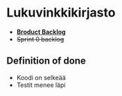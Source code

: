 # Lukuvinkkikirjasto

- **[Broduct Backlog](https://docs.google.com/spreadsheets/d/1X-Dka5l4AGH5qX0RWS0PIBxflUSbwlH-rtMBb4RWIM4/edit#gid=1)**
- ~~Sprint 0 backlog~~

<TODO info="lisätään sprint backlogille linkki">

## Definition of done
- Koodi on selkeää
- Testit menee läpi
